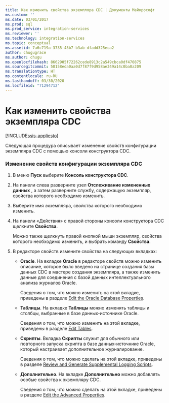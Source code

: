 ```yaml
---
title: Как изменить свойства экземпляра CDC | Документы Майкрософт
ms.custom: ''
ms.date: 03/01/2017
ms.prod: sql
ms.prod_service: integration-services
ms.reviewer: ''
ms.technology: integration-services
ms.topic: conceptual
ms.assetid: 7a6c719a-3735-43b7-b3ab-dfadd325eca2
author: chugugrace
ms.author: chugu
ms.openlocfilehash: 8662905f72262cede8913c2a549cbca0df470875
ms.sourcegitcommit: 58158eda0aa0d7f87f9d958ae349a14c0ba8a209
ms.translationtype: HT
ms.contentlocale: ru-RU
ms.lasthandoff: 03/30/2020
ms.locfileid: "71294712"
---
```

# <a name="how-to-edit-the-cdc-instance-properties"></a>Как изменить свойства экземпляра CDC

[!INCLUDE[ssis-appliesto](../../includes/ssis-appliesto-ssvrpluslinux-asdb-asdw-xxx.md)]


  Следующая процедура описывает изменение свойств конфигурации экземпляра CDC с помощью консоли конструктора CDC.  
  
### <a name="to-edit-the-cdc-instance-configuration-properties"></a>Изменение свойств конфигурации экземпляра CDC  
  
1.  В меню **Пуск** выберите **Консоль конструктора CDC**.  
  
2.  На панели слева разверните узел **Отслеживание измененных данных** , а затем разверните службу, содержащую экземпляр, свойства которого необходимо изменить.  
  
3.  Выберите имя экземпляра, свойства которого необходимо изменить.  
  
4.  На панели «Действия» с правой стороны консоли конструктора CDC щелкните **Свойства**.  
  
     Можно также щелкнуть правой кнопкой мыши экземпляр, свойства которого необходимо изменить, и выбрать команду **Свойства**.  
  
5.  В редакторе свойств измените свойства на следующих вкладках:  
  
    -   **Oracle**. На вкладке **Oracle** в редакторе свойств можно изменить описание, которое было введено на странице создания базы данных CDC в мастере создания экземпляра, а также изменить данные для соединения с базой данных интеллектуального анализа журналов Oracle.  
  
         Сведения о том, что можно изменить на этой вкладке, приведены в разделе [Edit the Oracle Database Properties](../../integration-services/change-data-capture/edit-the-oracle-database-properties.md).  
  
    -   **Таблицы**. На вкладке **Таблицы** можно изменять таблицы и столбцы, выбранные в базе данных-источнике Oracle.  
  
         Сведения о том, что можно изменить на этой вкладке, приведены в разделе [Edit Tables](../../integration-services/change-data-capture/edit-tables.md).  
  
    -   **Скрипты**. Вкладка **Скрипты** служит для обычного или повторного запуска скрипта в базе данных-источнике Oracle, который настраивает дополнительное журналирование.  
  
         Сведения о том, что можно сделать на этой вкладке, приведены в разделе [Review and Generate Supplemental Logging Scripts](../../integration-services/change-data-capture/review-and-generate-supplemental-logging-scripts.md).  
  
    -   **Дополнительно**. На вкладке **Дополнительно** можно добавлять особые свойства к экземпляру CDC.  
  
         Сведения о том, что можно сделать на этой вкладке, приведены в разделе [Edit the Advanced Properties](../../integration-services/change-data-capture/edit-the-advanced-properties.md).  
  
  
